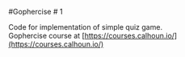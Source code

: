 #Gophercise # 1

Code for implementation of simple quiz game.  
Gophercise course at [https://courses.calhoun.io/](https://courses.calhoun.io/)